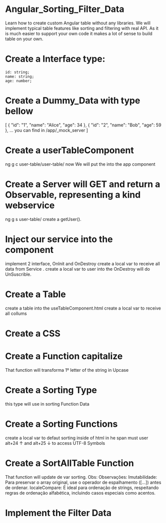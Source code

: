 # Angular_Sorting_Filter_Data
Learn how to create custom Angular table without any libraries. We will implement typical table features like sorting and filtering with real API. As it is much easier to support your own code it makes a lot of sense to build table on your own.

# Create a Interface type:
    id: string;
    name: string;
    age: number;
# Create a Dummy_Data with type bellow
[
  { "id": "1", "name": "Alice", "age": 34 },
  { "id": "2", "name": "Bob", "age": 59 },
   ...
   you can find in /app/_mock_server
]

# Create a userTableComponent 
  ng g c user-table/user-table/
  now We will put the <app-user-table></app-user-table> into the app component

# Create a Server will GET and  return a Observable, representing a kind webservice
ng g s user-table/
create a getUser().

# Inject our service into the component
implement 2 interface, OnInit and OnDestroy
create a local var to receive all data from Service .
create a local var to user into the OnDestroy will do UnSuscrible.

# Create a Table
create a table into the useTableComponent.html
create a local var to receive all collums

# Create a CSS

# Create a Function capitalize
That function will transforma 1º letter of the string in Upcase

# Create a Sorting Type
this type will use in sorting Function Data

# Create a Sorting Functions
create a local var to defaut sorting
inside of html in he span must user  alt+24 ↑ and alt+25 ↓ to access UTF-8 Symbols

# Create a SortAllTable Function
That function will update de var sorting.
Obs: Observações:
Imutabilidade: Para preservar o array original, use o operador de espalhamento ([...]) antes de ordenar.
localeCompare: É ideal para ordenação de strings, respeitando regras de ordenação alfabética, incluindo casos especiais como acentos.

# Implement the Filter Data











